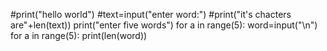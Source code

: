 #print("hello world")
#text=input("enter word:")
#print("it's chacters are"+len(text))
print("enter five words")
for a in range(5):
    word=input("\n")
for a in range(5): print(len(word))

